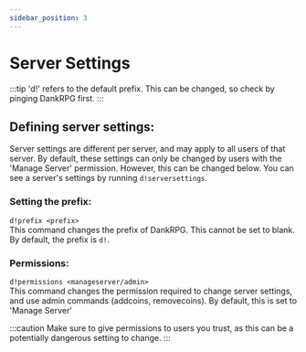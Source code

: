 ```yaml
---
sidebar_position: 3
---
```


# Server Settings
:::tip
'd!' refers to the default prefix. This can be changed, so check by pinging DankRPG first.
:::

## Defining server settings:
Server settings are different per server, and may apply to all users of that server. By default, these settings can only be changed by users with the 'Manage Server' permission. However, this can be changed below. You can see a server's settings by running `d!serversettings`.

### Setting the prefix:
`d!prefix <prefix>` <br />
This command changes the prefix of DankRPG. This cannot be set to blank. By default, the prefix is `d!`.

### Permissions:
`d!permissions <manageserver/admin>` <br />
This command changes the permission required to change server settings, and use admin commands (addcoins, removecoins). By default, this is set to 'Manage Server'

:::caution
Make sure to give permissions to users you trust, as this can be a potentially dangerous setting to change.
:::